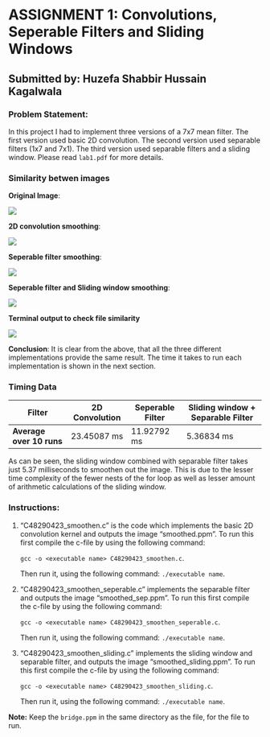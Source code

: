 # ASSIGNMENT 1: Convolutions, Seperable Filters and Sliding Windows
## Submitted by: Huzefa Shabbir Hussain Kagalwala

### Problem Statement:
In this project I had to implement three versions of a 7x7 mean filter. The first version used basic 2D convolution. The second version used separable filters (1x7 and 7x1). The third version used separable filters and a sliding window.
Please read `lab1.pdf` for more details.

### Similarity betwen images

**Original Image**:

![](https://github.com/Huzefa-Kagalwala/ECE6310-Introduction-to-Computer-Vision/blob/master/1-Convolution%2CSeperable%20Filters%20and%20Sliding%20Windows/Images/bridge.png)

**2D convolution smoothing**:

![](https://github.com/Huzefa-Kagalwala/ECE6310-Introduction-to-Computer-Vision/blob/master/1-Convolution%2CSeperable%20Filters%20and%20Sliding%20Windows/Images/smoothed.png)

**Seperable filter smoothing**:

![](https://github.com/Huzefa-Kagalwala/ECE6310-Introduction-to-Computer-Vision/blob/master/1-Convolution%2CSeperable%20Filters%20and%20Sliding%20Windows/Images/smoothed.png)

**Seperable filter and Sliding window smoothing**:

![](https://github.com/Huzefa-Kagalwala/ECE6310-Introduction-to-Computer-Vision/blob/master/1-Convolution%2CSeperable%20Filters%20and%20Sliding%20Windows/Images/smoothed.png)

**Terminal output to check file similarity**

![](https://github.com/Huzefa-Kagalwala/ECE6310-Introduction-to-Computer-Vision/blob/master/1-Convolution%2CSeperable%20Filters%20and%20Sliding%20Windows/Images/smoothed.png)

**Conclusion**: It is clear from the above, that all the three different implementations provide the same result. The time it takes to run each implementation is shown in the next section.

### Timing Data

| Filter      | 2D Convolution | Seperable Filter | Sliding window + Separable Filter |
| ----------- | -----------    |   -----------    | -----------                       |
| **Average over 10 runs** | 23.45087 ms   |   11.92792 ms    | 5.36834 ms                       |

As can be seen, the sliding window combined with separable filter takes just 5.37 milliseconds to smoothen out the image. This is due to the lesser time complexity of the fewer nests of the for loop as well as lesser amount of arithmetic calculations of the sliding window.

### Instructions:
1. “C48290423_smoothen.c” is the code which implements the basic 2D convolution kernel and outputs the image “smoothed.ppm”. To run this    first compile the c-file by using the following command:

   `gcc -o <executable name> C48290423_smoothen.c`.

   Then run it, using the following command: `./executable name`.
2. “C48290423_smoothen_seperable.c” implements the separable filter and outputs the image “smoothed_sep.ppm”. To run this first compile the    c-file by using the following command:

   `gcc -o <executable name> C48290423_smoothen_seperable.c`.

   Then run it, using the following command: `./executable name`.

3. “C48290423_smoothen_sliding.c” implements the sliding window and separable filter, and outputs the image “smoothed_sliding.ppm”. To run    this first compile the c-file by using the following command:

   `gcc -o <executable name> C48290423_smoothen_sliding.c`.

   Then run it, using the following command: `./executable name`.

**Note:** Keep the `bridge.ppm` in the same directory as the file, for the file to run.